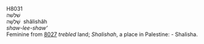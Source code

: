 <body>
  <p>H8031<br>  שׁלשׁה  <br> שָׁלִשָׁה  ‎  shâlishâh  <br><i>shaw-lee-shaw‘ </i><br>Feminine from <a href="h8027.htm">8027</a>  <i>trebled</i> land; <i>Shalishah</i>, a place in Palestine: - Shalisha.<br></p>
 </body>